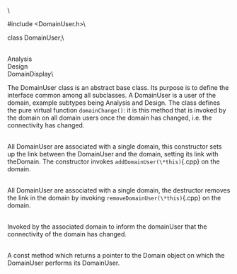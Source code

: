 \

\#include $<$DomainUser.h$>$\

class DomainUser;\

\
Analysis\
Design\
DomainDisplay\

The DomainUser class is an abstract base class. Its purpose is to define
the interface common among all subclasses. A DomainUser is a user of the
domain, example subtypes being Analysis and Design. The class defines
the pure virtual function `domainChange()`: it is this method that is
invoked by the domain on all domain users once the domain has changed,
i.e. the connectivity has changed.

\
All DomainUser are associated with a single domain, this constructor
sets up the link between the DomainUser and the domain, setting its link
with theDomain. The constructor invokes `addDomainUser(\*this)`{.cpp} on the
domain.

\
All DomainUser are associated with a single domain, the destructor
removes the link in the domain by invoking `removeDomainUser(\*this)`{.cpp} on
the domain.

\
Invoked by the associated domain to inform the domainUser that the
connectivity of the domain has changed.

\
A const method which returns a pointer to the Domain object on which the
DomainUser performs its DomainUser.

